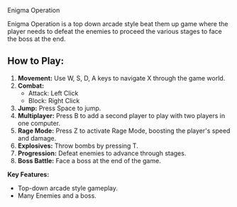 Enigma Operation 

Enigma Operation is a top down arcade style beat them up game where the player needs to defeat the enemies to proceed the various stages to face the boss at the end.

## How to Play:

1. **Movement:** Use W, S, D, A keys to navigate X through the game world.
2. **Combat:**
   - Attack: Left Click
   - Block: Right Click
3. **Jump:** Press Space to jump.
4. **Multiplayer:** Press B to add a second player to play with two players in one computer.
5. **Rage Mode:** Press Z to activate Rage Mode, boosting the player's speed and damage.
6. **Explosives:** Throw bombs by pressing T.
7. **Progression:** Defeat enemies to advance through stages.
8. **Boss Battle:** Face a boss at the end of the game.

**Key Features:**
- Top-down arcade style gameplay.
- Many Enemies and a boss.
